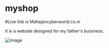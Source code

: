 # myshop

#Live link is Mahajancyberworld.co.in

It is a website designed for my father's buisiness.


![image](https://user-images.githubusercontent.com/51736877/133985917-cc4db0db-744c-4b65-a7d1-a48abc150b12.png)
